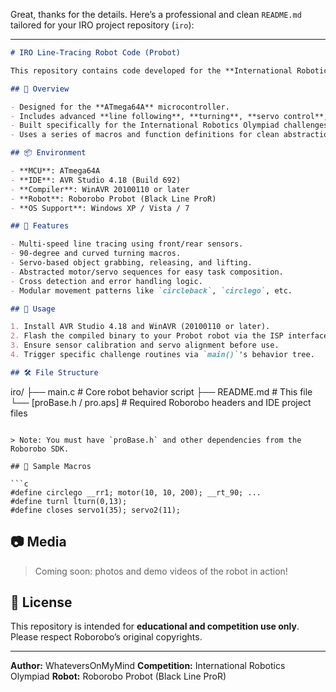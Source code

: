 Great, thanks for the details. Here’s a professional and clean `README.md` tailored for your IRO project repository (`iro`):

---

```markdown
# IRO Line-Tracing Robot Code (Probot)

This repository contains code developed for the **International Robotics Olympiad (IRO)**, using the **Probot** robotics platform and the `pro.aps` environment. The code is written in **C** (compatible with AVR Studio 4.18 / WinAVR) and is designed to perform precise **line-tracing**, **servo manipulation**, and **object handling** tasks on Roborobo's **Black Line ProR** hardware.

## 🧠 Overview

- Designed for the **ATmega64A** microcontroller.
- Includes advanced **line following**, **turning**, **servo control**, and **object pickup/drop** logic.
- Built specifically for the International Robotics Olympiad challenges.
- Uses a series of macros and function definitions for clean abstraction and readability.

## 📦 Environment

- **MCU**: ATmega64A
- **IDE**: AVR Studio 4.18 (Build 692)
- **Compiler**: WinAVR 20100110 or later
- **Robot**: Roborobo Probot (Black Line ProR)
- **OS Support**: Windows XP / Vista / 7

## 🧩 Features

- Multi-speed line tracing using front/rear sensors.
- 90-degree and curved turning macros.
- Servo-based object grabbing, releasing, and lifting.
- Abstracted motor/servo sequences for easy task composition.
- Cross detection and error handling logic.
- Modular movement patterns like `circleback`, `circlego`, etc.

## 🚀 Usage

1. Install AVR Studio 4.18 and WinAVR (20100110 or later).
2. Flash the compiled binary to your Probot robot via the ISP interface.
3. Ensure sensor calibration and servo alignment before use.
4. Trigger specific challenge routines via `main()`'s behavior tree.

## 🛠️ File Structure

```

iro/
├── main.c               # Core robot behavior script
├── README.md            # This file
└── \[proBase.h / pro.aps] # Required Roborobo headers and IDE project files

````

> Note: You must have `proBase.h` and other dependencies from the Roborobo SDK.

## 🔧 Sample Macros

```c
#define circlego __rr1; motor(10, 10, 200); __rt_90; ...
#define turnl lturn(0,13);
#define closes servo1(35); servo2(11);
````

## 📷 Media

> Coming soon: photos and demo videos of the robot in action!

## 📜 License

This repository is intended for **educational and competition use only**. Please respect Roborobo’s original copyrights.

---

**Author:** WhateversOnMyMind
**Competition:** International Robotics Olympiad
**Robot:** Roborobo Probot (Black Line ProR)
